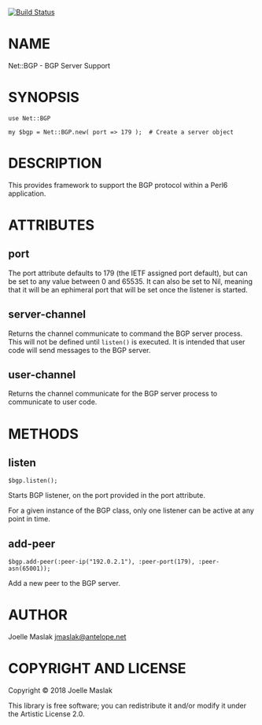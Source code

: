 [![Build Status](https://travis-ci.org/jmaslak/Perl6-Net-BGP.svg?branch=master)](https://travis-ci.org/jmaslak/Perl6-Net-BGP)

NAME
====

Net::BGP - BGP Server Support

SYNOPSIS
========

    use Net::BGP

    my $bgp = Net::BGP.new( port => 179 );  # Create a server object

DESCRIPTION
===========

This provides framework to support the BGP protocol within a Perl6 application.

ATTRIBUTES
==========

port
----

The port attribute defaults to 179 (the IETF assigned port default), but can be set to any value between 0 and 65535. It can also be set to Nil, meaning that it will be an ephimeral port that will be set once the listener is started.

server-channel
--------------

Returns the channel communicate to command the BGP server process. This will not be defined until `listen()` is executed. It is intended that user code will send messages to the BGP server.

user-channel
------------

Returns the channel communicate for the BGP server process to communicate to user code.

METHODS
=======

listen
------

    $bgp.listen();

Starts BGP listener, on the port provided in the port attribute.

For a given instance of the BGP class, only one listener can be active at any point in time.

add-peer
--------

    $bgp.add-peer(:peer-ip("192.0.2.1"), :peer-port(179), :peer-asn(65001));

Add a new peer to the BGP server.

AUTHOR
======

Joelle Maslak <jmaslak@antelope.net>

COPYRIGHT AND LICENSE
=====================

Copyright © 2018 Joelle Maslak

This library is free software; you can redistribute it and/or modify it under the Artistic License 2.0.

